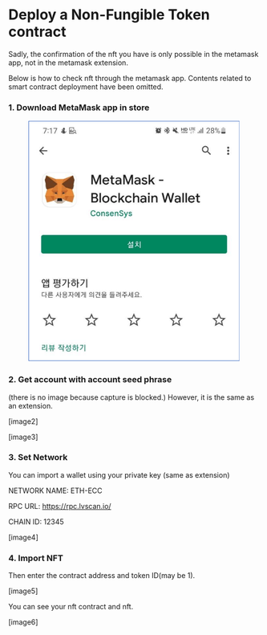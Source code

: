 # Deploy a Non-Fungible Token contract

Sadly, the confirmation of the nft you have is only possible in the metamask app, not in the metamask extension.

Below is how to check nft through the metamask app. Contents related to smart contract deployment have been omitted.



### 1. Download MetaMask app in store

<figure><img src="../../.gitbook/assets/1..PNG" alt=""><figcaption></figcaption></figure>

### 2. Get account with account seed phrase&#x20;

(there is no image because capture is blocked.) However, it is the same as an extension.

\[image2]

\[image3]

### 3. Set Network

You can import a wallet using your private key (same as extension)

NETWORK NAME: ETH-ECC

RPC URL: https://rpc.lvscan.io/

CHAIN ID: 12345

\[image4]

### 4. Import NFT

Then enter the contract address and token ID(may be 1).

\[image5]

You can see your nft contract and nft.

\[image6]
